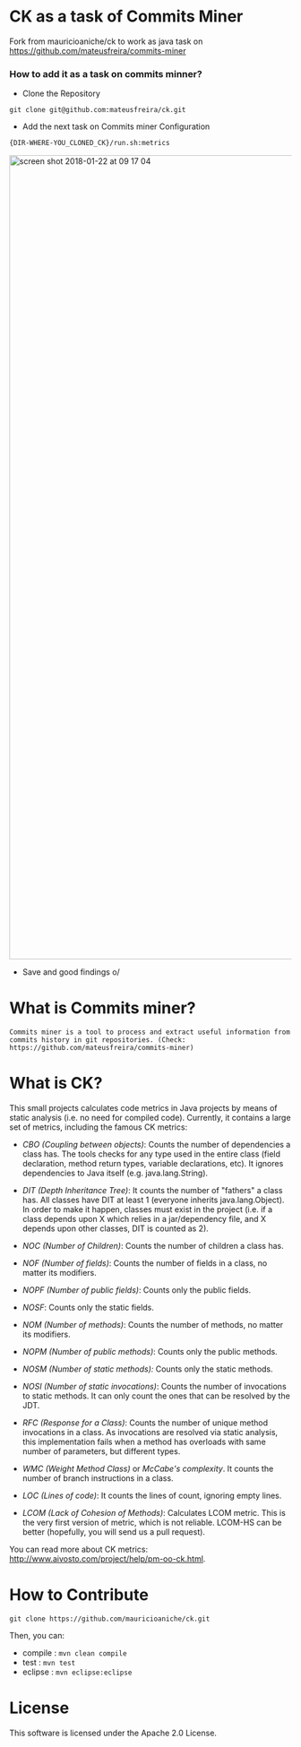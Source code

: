 # CK as a task of Commits Miner

Fork from mauricioaniche/ck to work as java task on https://github.com/mateusfreira/commits-miner

### How to add it as a task on commits minner?
* Clone the Repository
```bath
git clone git@github.com:mateusfreira/ck.git
```

* Add the next task on Commits miner Configuration
```bash
{DIR-WHERE-YOU_CLONED_CK}/run.sh:metrics
```
<img width="1436" alt="screen shot 2018-01-22 at 09 17 04" src="https://user-images.githubusercontent.com/234049/35218875-63638d98-ff57-11e7-976a-9aac21dc839c.png">

* Save and good findings o/

# What is Commits miner?
    Commits miner is a tool to process and extract useful information from commits history in git repositories. (Check: https://github.com/mateusfreira/commits-miner)
# What is CK? 

This small projects calculates code metrics in Java projects by means
of static analysis (i.e. no need for compiled code). Currently, it contains
a large set of metrics, including the famous CK metrics:

- *CBO (Coupling between objects)*: Counts the number of dependencies a class has.
The tools checks for any type used in the entire class (field declaration, method
return types, variable declarations, etc). It ignores dependencies to Java itself
(e.g. java.lang.String).

- *DIT (Depth Inheritance Tree)*: It counts the number of "fathers" a class has.
All classes have DIT at least 1 (everyone inherits java.lang.Object).
In order to make it happen, classes must exist in the project (i.e. if a class
depends upon X which relies in a jar/dependency file, and X depends upon other
classes, DIT is counted as 2). 

- *NOC (Number of Children)*: Counts the number of children a class has.

- *NOF (Number of fields)*: Counts the number of fields in a class, no matter
its modifiers.

- *NOPF (Number of public fields)*: Counts only the public fields.

- *NOSF*: Counts only the static fields.

- *NOM (Number of methods)*: Counts the number of methods, no matter its
modifiers.

- *NOPM (Number of public methods)*: Counts only the public methods.

- *NOSM (Number of static methods):* Counts only the static methods.

- *NOSI (Number of static invocations)*: Counts the number of invocations
to static methods. It can only count the ones that can be resolved by the
JDT.


- *RFC (Response for a Class)*: Counts the number of unique method
invocations in a class. As invocations are resolved via static analysis,
this implementation fails when a method has overloads with same number of parameters,
but different types.

- *WMC (Weight Method Class)* or *McCabe's complexity*. It counts the number
of branch instructions in a class.

- *LOC (Lines of code)*: It counts the lines of count, ignoring
empty lines.

- *LCOM (Lack of Cohesion of Methods)*: Calculates LCOM metric. This is the very first
version of metric, which is not reliable. LCOM-HS can be better (hopefully, you will
send us a pull request). 

You can read more about CK metrics: http://www.aivosto.com/project/help/pm-oo-ck.html.

# How to Contribute

```
git clone https://github.com/mauricioaniche/ck.git
```

Then, you can:

* compile : `mvn clean compile`
* test    : `mvn test`
* eclipse : `mvn eclipse:eclipse`


# License

This software is licensed under the Apache 2.0 License.
